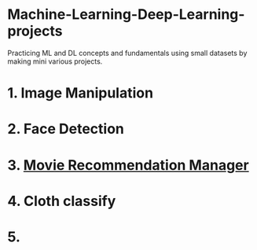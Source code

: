 # Machine-Learning-Deep-Learning-projects
Practicing ML and DL concepts and fundamentals using small datasets by making mini various projects.

# 1. Image Manipulation
# 2. Face Detection
# 3. [Movie Recommendation Manager](https://movieguess-by-shubham.herokuapp.com/)
# 4. Cloth classify
# 5. 
